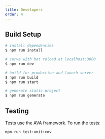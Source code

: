 ```yaml
---
title: Developers
order: 4
---
```


## Build Setup

```bash
# install dependencies
$ npm run install

# serve with hot reload at localhost:3000
$ npm run dev

# build for production and launch server
$ npm run build
$ npm run start

# generate static project
$ npm run generate
```

## Testing

Tests use the AVA framework. To run the tests:

```bash
npm run test:unit:cov
```
